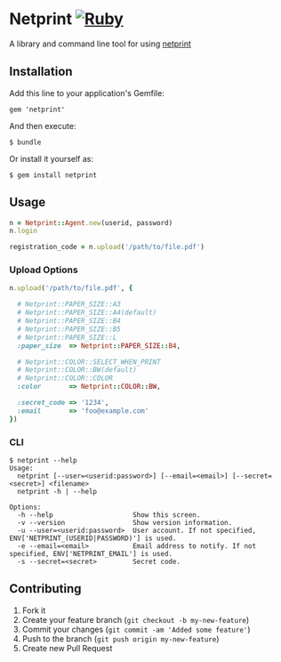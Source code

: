 # Netprint [![Ruby](https://github.com/youpy/netprint/actions/workflows/ruby.yml/badge.svg?branch=master)](https://github.com/youpy/netprint/actions/workflows/ruby.yml)

A library and command line tool for using [netprint](https://www.printing.ne.jp/) 

## Installation

Add this line to your application's Gemfile:

    gem 'netprint'

And then execute:

    $ bundle

Or install it yourself as:

    $ gem install netprint

## Usage

```ruby
n = Netprint::Agent.new(userid, password)
n.login

registration_code = n.upload('/path/to/file.pdf')
```

### Upload Options

```ruby
n.upload('/path/to/file.pdf', {

  # Netprint::PAPER_SIZE::A3
  # Netprint::PAPER_SIZE::A4(default)
  # Netprint::PAPER_SIZE::B4
  # Netprint::PAPER_SIZE::B5
  # Netprint::PAPER_SIZE::L
  :paper_size  => Netprint::PAPER_SIZE::B4,

  # Netprint::COLOR::SELECT_WHEN_PRINT
  # Netprint::COLOR::BW(default)
  # Netprint::COLOR::COLOR
  :color       => Netprint::COLOR::BW,

  :secret_code => '1234',
  :email       => 'foo@example.com'
})
```

### CLI

```
$ netprint --help
Usage:
  netprint [--user=<userid:password>] [--email=<email>] [--secret=<secret>] <filename>
  netprint -h | --help

Options:
  -h --help                    Show this screen.
  -v --version                 Show version information.
  -u --user=<userid:password>  User account. If not specified, ENV['NETPRINT_(USERID|PASSWORD)'] is used.
  -e --email=<email>           Email address to notify. If not specified, ENV['NETPRINT_EMAIL'] is used.
  -s --secret=<secret>         Secret code.
```

## Contributing

1. Fork it
2. Create your feature branch (`git checkout -b my-new-feature`)
3. Commit your changes (`git commit -am 'Added some feature'`)
4. Push to the branch (`git push origin my-new-feature`)
5. Create new Pull Request
